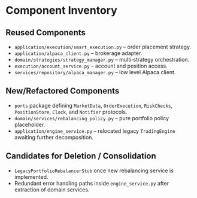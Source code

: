 # Component Inventory

## Reused Components
- `application/execution/smart_execution.py` – order placement strategy.
- `application/alpaca_client.py` – brokerage adapter.
- `domain/strategies/strategy_manager.py` – multi‑strategy orchestration.
- `execution/account_service.py` – account and position access.
- `services/repository/alpaca_manager.py` – low level Alpaca client.

## New/Refactored Components
- `ports` package defining `MarketData`, `OrderExecution`, `RiskChecks`,
  `PositionStore`, `Clock`, and `Notifier` protocols.
- `domain/services/rebalancing_policy.py` – pure portfolio policy placeholder.
- `application/engine_service.py` – relocated legacy `TradingEngine` awaiting
  further decomposition.

## Candidates for Deletion / Consolidation
- `LegacyPortfolioRebalancerStub` once new rebalancing service is implemented.
- Redundant error handling paths inside `engine_service.py` after extraction of
  domain services.
